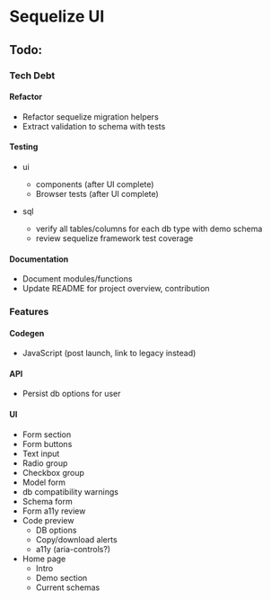 # Sequelize UI

## Todo:

### Tech Debt

#### Refactor

- Refactor sequelize migration helpers
- Extract validation to schema with tests

#### Testing

- ui

  - components (after UI complete)
  - Browser tests (after UI complete)

- sql
  - verify all tables/columns for each db type with demo schema
  - review sequelize framework test coverage

#### Documentation

- Document modules/functions
- Update README for project overview, contribution

### Features

#### Codegen

- JavaScript (post launch, link to legacy instead)

#### API

- Persist db options for user

#### UI

- Form section
- Form buttons
- Text input
- Radio group
- Checkbox group
- Model form
- db compatibility warnings
- Schema form
- Form a11y review
- Code preview
  - DB options
  - Copy/download alerts
  - a11y (aria-controls?)
- Home page
  - Intro
  - Demo section
  - Current schemas
